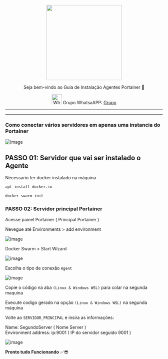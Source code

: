 <p align="center">
<img src="https://cwmkt.com.br/wp-content/uploads/2024/04/logo_github.png" width="240" />
<p align="center">Seja bem-vindo ao Guia de Instalação Agentes Portainer 🚀</p>
</p>
  
<p align="center">
<img src="https://whatsapp.com/favicon.ico" alt="WhatsAPP-logo" width="32" />
<span>Grupo WhatsaAPP: </span>
<a href="https://link.cwmkt.com.br/quepasa" target="_blank">Grupo</a>
</p>

<hr />
<hr />

### Como conectar vários servidores em apenas uma instancia do Portainer

![image](https://github.com/cwmkt/serverportainer/assets/34479816/5c721729-9b9f-46b3-9a36-bde1f25af0cc)


## PASSO 01: Servidor que vai ser instalado o Agente
Necessario ter docker instalado na máquina 

```bash
apt install docker.io
```

```bash
docker swarm init
```

### PASSO 02: Servidor principal Portainer
  
Acesse painel Portainer ( Principal Portainer )

Nevegue até Environments > add environment

![image](https://github.com/cwmkt/serverportainer/assets/91642837/6cfe2632-96d9-4e07-94ac-6064fdd1f314)

Docker Swarm > Start Wizard

![image](https://github.com/cwmkt/serverportainer/assets/91642837/321cf61a-63b9-4beb-abcf-1d6f8a83ae59)


Escolha o tipo de conexão `Agent`

![image](https://github.com/cwmkt/serverportainer/assets/91642837/87e08495-d553-4e69-9f4c-97cd574f0a59)

Copie o código na aba `(Linux & Windows WSL)` para colar na segunda maquina

Execute codigo gerado na opção `(Linux & Windows WSL)` na segunda máquina

Volte ao `SERVIDOR_PRINCIPAL` e insira as informações: 

Name: SegundoServer ( Nome Server )<br>
Environment address: ip:9001 ( IP do servidor seguido 9001 )

![image](https://github.com/cwmkt/serverportainer/assets/91642837/52f0a29b-2692-41a0-a35a-257e28cee947)

**Pronto tudo Funcionando** ✅😎
